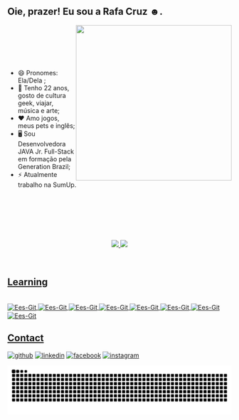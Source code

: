 ## Oie, prazer! Eu sou a Rafa Cruz ☻.

<img align="right" width="350" height="350" src="https://github.com/rafaelq80/rafaelq80/blob/main/code.svg">

<br>
<br>
<br>
<br>
<br>

- 😄 Pronomes: Ela/Dela ;
- 💬 Tenho 22 anos, gosto de cultura geek, viajar, música e arte;
- ♥ Amo jogos, meus pets e inglês;
- 🖥️ Sou Desenvolvedora JAVA Jr. Full-Stack em formação pela Generation Brazil;
- ⚡ Atualmente trabalho na SumUp. 
  
<br>
<br>
<br>
<br>
<br>
<br>

<div align="center">
  <a href="https://github.com/rafacruzz">
  <img height="150em" src="https://github-readme-stats.vercel.app/api?username=rafacruzz&show_icons=true&theme=radical"/>
  <img height="150em" src="https://github-readme-stats.vercel.app/api/top-langs/?username=rafacruzz&layout=compact&langs_count=7&theme=radical"/>
</div>
  
<br>
<br>
  
## Learning
<div style="display: inline_block"><br>
  <img align="center" alt="Ees-Git" height="60" width="50" src="https://cdn.jsdelivr.net/gh/devicons/devicon/icons/git/git-original.svg" />
  <img align="center" alt="Ees-Git" height="60" width="50" src="https://cdn.jsdelivr.net/gh/devicons/devicon/icons/java/java-original.svg" />
  <img align="center" alt="Ees-Git" height="60" width="50" src="https://cdn.jsdelivr.net/gh/devicons/devicon/icons/mysql/mysql-original.svg" />
  <img align="center" alt="Ees-Git" height="60" width="50" src="https://cdn.jsdelivr.net/gh/devicons/devicon/icons/spring/spring-original.svg" />
  <img align="center" alt="Ees-Git" height="60" width="50" src="https://cdn.jsdelivr.net/gh/devicons/devicon/icons/react/react-original.svg" />
  <img align="center" alt="Ees-Git" height="60" width="50" src="https://cdn.jsdelivr.net/gh/devicons/devicon/icons/javascript/javascript-original.svg" />
  <img align="center" alt="Ees-Git" height="60" width="50" src="https://cdn.jsdelivr.net/gh/devicons/devicon/icons/html5/html5-original.svg" />
  <img align="center" alt="Ees-Git" height="60" width="50" src="https://cdn.jsdelivr.net/gh/devicons/devicon/icons/css3/css3-original.svg" />
</div>
  
  ##
 
<div> 
  
  ## Contact
[<img src='https://cdn.jsdelivr.net/npm/simple-icons@3.0.1/icons/github.svg' alt='github' height='40'>](https://github.com/rafacruzz)  [<img src='https://cdn.jsdelivr.net/npm/simple-icons@3.0.1/icons/linkedin.svg' alt='linkedin' height='40'>](https://www.linkedin.com/in/https://www.linkedin.com/in/rafaella-cruz1999//)  [<img src='https://cdn.jsdelivr.net/npm/simple-icons@3.0.1/icons/facebook.svg' alt='facebook' height='40'>](https://www.facebook.com/https://www.facebook.com/rafaella.leticia.cruz/)  [<img src='https://cdn.jsdelivr.net/npm/simple-icons@3.0.1/icons/instagram.svg' alt='instagram' height='40'>](https://www.instagram.com/https://www.instagram.com/rafacruzzzzz//)  

 ![Snake animation](https://github.com/rafacruzz/rafacruzz/blob/output/github-contribution-grid-snake.svg)
 
</div>
